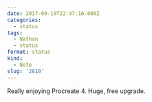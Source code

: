 ```yaml
---
date: 2017-09-19T22:47:16.000Z
categories:
  - status
tags:
  - Nathan
  - status
format: status
kind:
  - Note
slug: '2810'
---
```

Really enjoying Procreate 4. Huge, free upgrade.
